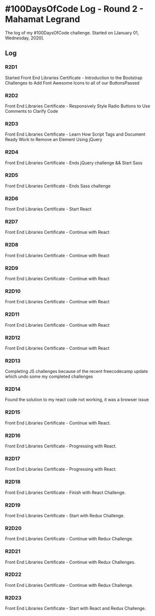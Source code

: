 # #100DaysOfCode Log - Round 2 - Mahamat Legrand

The log of my #100DaysOfCode challenge. Started on [January 01, Wednesday, 2020].

## Log

### R2D1

Started Front End Libraries Certificate - Introduction to the Bootstrap Challenges to Add Font Awesome Icons to all of our ButtonsPassed

### R2D2

Front End Libraries Certificate - Responsively Style Radio Buttons to Use Comments to Clarify Code

### R2D3

Front End Libraries Certificate - Learn How Script Tags and Document Ready Work to Remove an Element Using jQuery

### R2D4

Front End Libraries Certificate - Ends jQuery challenge && Start Sass

### R2D5

Front End Libraries Certificate - Ends Sass challenge

### R2D6

Front End Libraries Certificate - Start React

### R2D7

Front End Libraries Certificate - Continue with React

### R2D8

Front End Libraries Certificate - Continue with React

### R2D9

Front End Libraries Certificate - Continue with React

### R2D10

Front End Libraries Certificate - Continue with React

### R2D11

Front End Libraries Certificate - Continue with React

### R2D12

Front End Libraries Certificate - Continue with React

### R2D13

Completing JS challenges because of the recent freecodecamp update which undo some my completed challenges

### R2D14

Found the solution to my react code not working, it was a browser issue

### R2D15

Front End Libraries Certificate - Continue with React.

### R2D16

Front End Libraries Certificate - Progressing with React.

### R2D17

Front End Libraries Certificate - Progressing with React.

### R2D18

Front End Libraries Certificate - Finish with React Challenge.

### R2D19

Front End Libraries Certificate - Start with Redux Challenge.

### R2D20

Front End Libraries Certificate - Continue with Redux Challenge.

### R2D21

Front End Libraries Certificate - Continue with Redux Challenges.

### R2D22

Front End Libraries Certificate - Continue with Redux Challenge.

### R2D23

Front End Libraries Certificate - Start with React and Redux Challenge.
